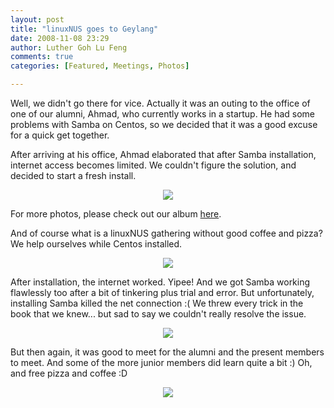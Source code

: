 ```yaml
---
layout: post
title: "linuxNUS goes to Geylang"
date: 2008-11-08 23:29
author: Luther Goh Lu Feng
comments: true
categories: [Featured, Meetings, Photos]

---
```

Well, we didn't go there for vice. Actually it was an outing to the office of one of our alumni, Ahmad, who currently works in a startup. He had some problems with Samba on Centos, so we decided that it was a good excuse for a quick get together.

After arriving at his office, Ahmad elaborated that after Samba installation, internet access becomes limited. We couldn't figure the solution, and decided to start a fresh install.

<div align="center"><img src="http://inlinethumb32.webshots.com/41503/2857458070101890940S425x425Q85.jpg" /> </div>

For more photos, please check out our album <a href="http://good-times.webshots.com/album/568198109cxZkVs?vhost=good-times&start=0">here</a>.

And of course what is a linuxNUS gathering without good coffee and pizza? We help ourselves while Centos installed.

<div align="center"><img src="http://inlinethumb16.webshots.com/42831/2499221570101890940S425x425Q85.jpg" /> </div>

After installation, the internet worked. Yipee! And we got Samba working flawlessly too after a bit of tinkering plus trial and error. But unfortunately, installing Samba killed the net connection :( We threw every trick in the book that we knew... but sad to say we couldn't really resolve the issue.

<div align="center"><img src="http://inlinethumb46.webshots.com/44077/2163757870101890940S425x425Q85.jpg" /></div>

But then again, it was good to meet for the alumni and the present members to meet. And some of the more junior members did learn quite a bit :) Oh, and free pizza and coffee :D

<div align="center"><img src="http://inlinethumb12.webshots.com/23691/2713177720101890940S425x425Q85.jpg" /></div>
